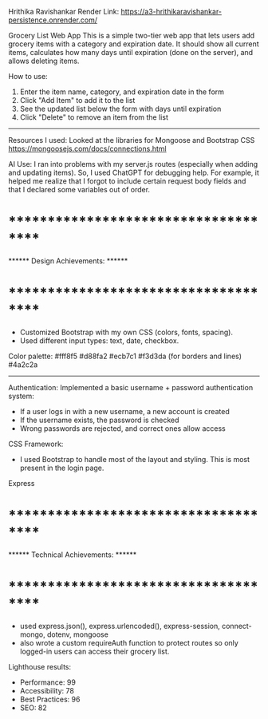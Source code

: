 Hrithika Ravishankar
Render Link: https://a3-hrithikaravishankar-persistence.onrender.com/

Grocery List Web App
This is a simple two-tier web app that lets users add grocery items with a category and expiration date. It should show all current items, calculates how many days until expiration (done on the server), and allows deleting items.

How to use:
1. Enter the item name, category, and expiration date in the form
2. Click "Add Item" to add it to the list
3. See the updated list below the form with days until expiration
4. Click "Delete" to remove an item from the list


********************************************************************************************************
Resources I used:
Looked at the libraries for Mongoose and Bootstrap CSS
https://mongoosejs.com/docs/connections.html

AI Use: I ran into problems with my server.js routes (especially when adding and updating items). So, I used ChatGPT for debugging help. For example, it helped me realize that I forgot to include certain request body fields and that I declared some variables out of order. 

# ************************************
****** Design Achievements: ******
# ************************************
- Customized Bootstrap with my own CSS (colors, fonts, spacing).
- Used different input types: text, date, checkbox.

Color palette:
#fff8f5
#d88fa2
#ecb7c1
#f3d3da (for borders and lines)
#4a2c2a

********

Authentication:
Implemented a basic username + password authentication system: 
- If a user logs in with a new username, a new account is created
- If the username exists, the password is checked
- Wrong passwords are rejected, and correct ones allow access

CSS Framework:
- I used Bootstrap to handle most of the layout and styling. This is most present in the login page.

Express


# ************************************
****** Technical Achievements: ******
# ************************************
- used express.json(), express.urlencoded(), express-session, connect-mongo, dotenv, mongoose
- also wrote a custom requireAuth function to protect routes so only logged-in users can access their grocery list.

Lighthouse results:
- Performance: 99
- Accessibility: 78
- Best Practices: 96
- SEO: 82
